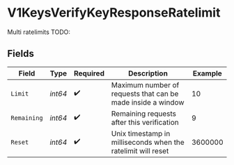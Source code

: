 # V1KeysVerifyKeyResponseRatelimit

Multi ratelimits TODO:


## Fields

| Field                                                        | Type                                                         | Required                                                     | Description                                                  | Example                                                      |
| ------------------------------------------------------------ | ------------------------------------------------------------ | ------------------------------------------------------------ | ------------------------------------------------------------ | ------------------------------------------------------------ |
| `Limit`                                                      | *int64*                                                      | :heavy_check_mark:                                           | Maximum number of requests that can be made inside a window  | 10                                                           |
| `Remaining`                                                  | *int64*                                                      | :heavy_check_mark:                                           | Remaining requests after this verification                   | 9                                                            |
| `Reset`                                                      | *int64*                                                      | :heavy_check_mark:                                           | Unix timestamp in milliseconds when the ratelimit will reset | 3600000                                                      |